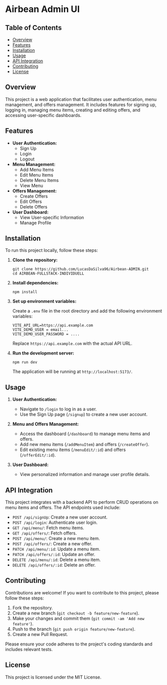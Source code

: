 # Airbean Admin UI

## Table of Contents

- [Overview](#overview)
- [Features](#features)
- [Installation](#installation)
- [Usage](#usage)
- [API Integration](#api-integration)
- [Contributing](#contributing)
- [License](#license)

## Overview

This project is a web application that facilitates user authentication, menu management, and offers management. It includes features for signing up, logging in, managing menu items, creating and editing offers, and accessing user-specific dashboards.

## Features

- **User Authentication:**
  - Sign Up
  - Login
  - Logout
- **Menu Management:**
  - Add Menu Items
  - Edit Menu Items
  - Delete Menu Items
  - View Menu
- **Offers Management:**
  - Create Offers
  - Edit Offers
  - Delete Offers
- **User Dashboard:**
  - View User-specific Information
  - Manage Profile

## Installation

To run this project locally, follow these steps:

1. **Clone the repository:**

   ```
   git clone https://github.com/LucasDaSilva96/Airbean-ADMIN.git
   cd AIRBEAN-FULLSTACK-INDIVIDUELL
   ```

2. **Install dependencies:**

   ```
   npm install
   ```

3. **Set up environment variables:**

   Create a `.env` file in the root directory and add the following environment variables:

   ```
   VITE_API_URL=https://api.example.com
   VITE_DEMO_USER = email...
   VITE_DEMO_USER_PASSWORD = ....
   ```

   Replace `https://api.example.com` with the actual API URL.

4. **Run the development server:**

   ```
   npm run dev
   ```

   The application will be running at `http://localhost:5173/`.

## Usage

1. **User Authentication:**

   - Navigate to `/login` to log in as a user.
   - Use the Sign Up page (`/signup`) to create a new user account.

2. **Menu and Offers Management:**

   - Access the dashboard (`/dashboard`) to manage menu items and offers.
   - Add new menu items (`/addMenuItem`) and offers (`/createOffer`).
   - Edit existing menu items (`/menuEdit/:id`) and offers (`/offerEdit/:id`).

3. **User Dashboard:**

   - View personalized information and manage user profile details.

## API Integration

This project integrates with a backend API to perform CRUD operations on menu items and offers. The API endpoints used include:

- `POST /api/signUp`: Create a new user account.
- `POST /api/login`: Authenticate user login.
- `GET /api/menu/`: Fetch menu items.
- `GET /api/offers/`: Fetch offers.
- `POST /api/menu/`: Create a new menu item.
- `POST /api/offers/`: Create a new offer.
- `PATCH /api/menu/:id`: Update a menu item.
- `PATCH /api/offers/:id`: Update an offer.
- `DELETE /api/menu/:id`: Delete a menu item.
- `DELETE /api/offers/:id`: Delete an offer.

## Contributing

Contributions are welcome! If you want to contribute to this project, please follow these steps:

1. Fork the repository.
2. Create a new branch (`git checkout -b feature/new-feature`).
3. Make your changes and commit them (`git commit -am 'Add new feature'`).
4. Push to the branch (`git push origin feature/new-feature`).
5. Create a new Pull Request.

Please ensure your code adheres to the project's coding standards and includes relevant tests.

## License

This project is licensed under the MIT License.
